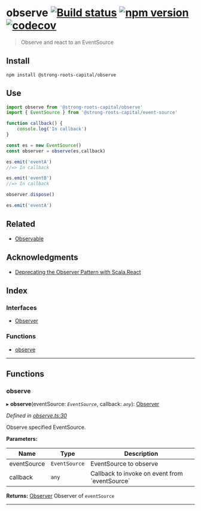 
observe [![Build status](https://travis-ci.org/strong-roots-capital/observe.svg?branch=master)](https://travis-ci.org/strong-roots-capital/observe) [![npm version](https://img.shields.io/npm/v/@strong-roots-capital/observe.svg)](https://npmjs.org/package/@strong-roots-capital/observe) [![codecov](https://codecov.io/gh/strong-roots-capital/observe/branch/master/graph/badge.svg)](https://codecov.io/gh/strong-roots-capital/observe)
================================================================================================================================================================================================================================================================================================================================================================================================================================================

> Observe and react to an EventSource

Install
-------

```shell
npm install @strong-roots-capital/observe
```

Use
---

```typescript
import observe from '@strong-roots-capital/observe'
import { EventSource } from '@strong-roots-capital/event-source'

function callback() {
    console.log('In callback')
}

const es = new EventSource()
const observer = observe(es,callback)

es.emit('eventA')
//=> In callback

es.emit('eventB')
//=> In callback

observer.dispose()

es.emit('eventA')
```

Related
-------

*   [Observable](https://github.com/strong-roots-capital/observable)

Acknowledgments
---------------

*   [Deprecating the Observer Pattern with Scala.React](https://infoscience.epfl.ch/record/176887/files/DeprecatingObservers2012.pdf)

## Index

### Interfaces

* [Observer](interfaces/observer.md)

### Functions

* [observe](#observe)

---

## Functions

<a id="observe"></a>

###  observe

▸ **observe**(eventSource: *`EventSource`*, callback: *`any`*): [Observer](interfaces/observer.md)

*Defined in [observe.ts:30](https://github.com/strong-roots-capital/observe/blob/8dc3f46/src/observe.ts#L30)*

Observe specified EventSource.

**Parameters:**

| Name | Type | Description |
| ------ | ------ | ------ |
| eventSource | `EventSource` |  EventSource to observe |
| callback | `any` |  Callback to invoke on event from \`eventSource\` |

**Returns:** [Observer](interfaces/observer.md)
Observer of `eventSource`

___

